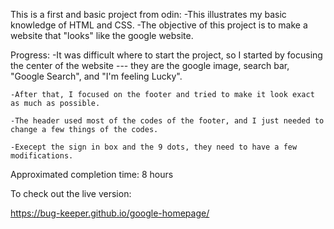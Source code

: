 This is a first and basic project from odin:
    -This illustrates my basic knowledge of HTML and CSS.
    -The objective of this project is to make a website that "looks" like the google website.

Progress:
    -It was difficult where to start the project, so I started by focusing the center of the website --- they are the google image, search bar, "Google Search", and "I'm feeling Lucky".

    -After that, I focused on the footer and tried to make it look exact as much as possible.

    -The header used most of the codes of the footer, and I just needed to change a few things of the codes.

    -Execept the sign in box and the 9 dots, they need to have a few modifications.
Approximated completion time: 8 hours

To check out the live version:

https://bug-keeper.github.io/google-homepage/
